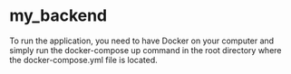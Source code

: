 # my_backend
To run the application, you need to have Docker on your computer and simply run the docker-compose up command in the root directory where the docker-compose.yml file is located.
